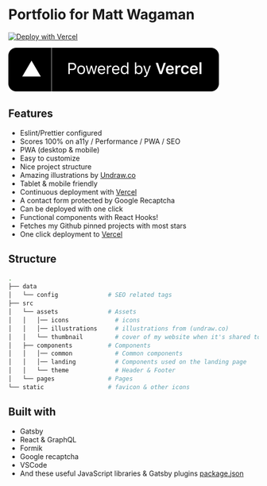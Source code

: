 # Portfolio for Matt Wagaman

[![Deploy with Vercel](https://vercel.com/button)](https://vercel.com/import/settings?s=https%3A%2F%2Fgithub.com%2Faveraqedev%2Fgatsby-portfolio&c=1&env=GATSBY_PORTFOLIO_GITHUB_TOKEN%2CGATSBY_PORTFOLIO_FORMIK_ENDPOINT%2CGATSBY_PORTFOLIO_RECAPTCHA_KEY&envDescription=Required%20to%20fetch%20your%20repositories%20from%20GitHub&envLink=https://github.com/averaqedev/gatsby-portfolio&framework=nextjs)

[![Powered by Vercel](./powered-by-vercel.svg)](https://vercel.com?utm_source=averaqedev)

## Features

- Eslint/Prettier configured
- Scores 100% on a11y / Performance / PWA / SEO
- PWA (desktop & mobile)
- Easy to customize
- Nice project structure
- Amazing illustrations by [Undraw.co](https://undraw.co)
- Tablet & mobile friendly
- Continuous deployment with [Vercel](https://vercel.com/?utm_source=averaqedev)
- A contact form protected by Google Recaptcha
- Can be deployed with one click
- Functional components with React Hooks!
- Fetches my Github pinned projects with most stars
- One click deployment to [Vercel](https://vercel.com/?utm_source=averaqedev)

## Structure

```bash
.
├── data
│   └── config              # SEO related tags
├── src
│   └── assets              # Assets
│   │   │── icons             # icons
│   │   │── illustrations     # illustrations from (undraw.co)
│   │   └── thumbnail         # cover of my website when it's shared to social media
│   ├── components          # Components
│   │   │── common            # Common components
│   │   │── landing           # Components used on the landing page
│   │   └── theme             # Header & Footer
│   └── pages               # Pages
└── static                  # favicon & other icons
```

## Built with

- Gatsby
- React & GraphQL
- Formik
- Google recaptcha
- VSCode
- And these useful JavaScript libraries & Gatsby plugins [package.json](package.json)